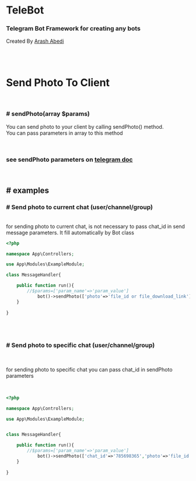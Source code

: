 # TeleBot
### Telegram Bot Framework for creating any bots 

Created By [Arash Abedi](https://arashabedii.github.io)

<br/>
<br/>

# Send Photo To Client
<br>

### # sendPhoto(array $params)

You can send photo to your client by calling sendPhoto() method. <br>
You can pass parameters in array to this method

<br>

### see sendPhoto parameters on [telegram doc](https://core.telegram.org/bots/api#sendphoto)

<br>

## # examples


### # Send photo to current chat (user/channel/group)
<br>
for sending photo to current chat, is not necessary to pass chat_id in send message parameters. It fill automatically by Bot class

<br>

```php
<?php

namespace App\Controllers;

use App\Modules\ExampleModule;

class MessageHandler{

    public function run(){
        //$params=['param_name'=>'param_value']
            bot()->sendPhoto(['photo'=>'file_id or file_download_link']); //send photo to current chat
    }
   
}

```
<br>
<br>

### # Send photo to specific chat (user/channel/group)
<br>

for sending photo to specific chat you can pass chat_id in sendPhoto parameters

<br>

```php
<?php

namespace App\Controllers;

use App\Modules\ExampleModule;


class MessageHandler{

    public function run(){
        //$params=['param_name'=>'param_value']
            bot()->sendPhoto(['chat_id'=>'785698365','photo'=>'file_id or file_download_link']); //send photo to specific chat by chat_id
    }
   
}

```
